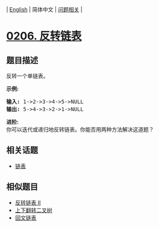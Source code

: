 
| [English](README_EN.md) | 简体中文 | [问题相关](QUESTION.md) |
# [0206. 反转链表](https://leetcode-cn.com/problems/reverse-linked-list/)
## 题目描述
<p>反转一个单链表。</p>

<p><strong>示例:</strong></p>

<pre><strong>输入:</strong> 1-&gt;2-&gt;3-&gt;4-&gt;5-&gt;NULL
<strong>输出:</strong> 5-&gt;4-&gt;3-&gt;2-&gt;1-&gt;NULL</pre>

<p><strong>进阶:</strong><br>
你可以迭代或递归地反转链表。你能否用两种方法解决这道题？</p>

## 相关话题
- [链表](https://leetcode-cn.com/tag/linked-list)
## 相似题目
- [反转链表 II](../0092/README.md)
- [上下翻转二叉树](../0156/README.md)
- [回文链表](../0234/README.md)

